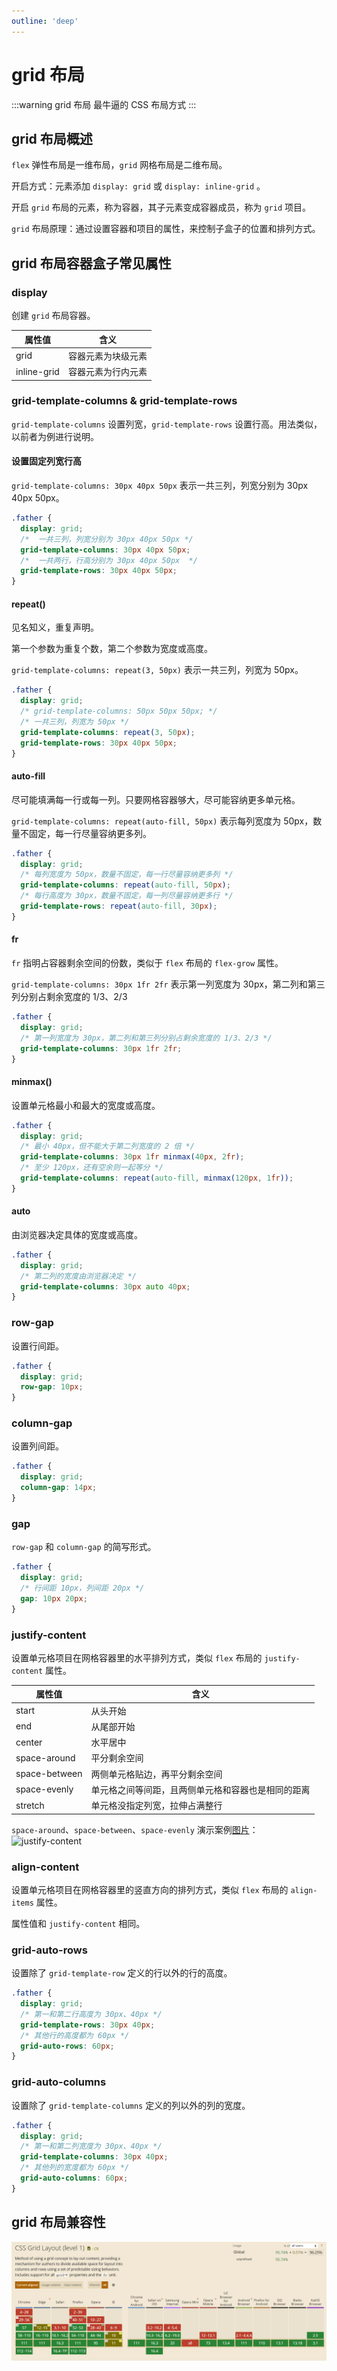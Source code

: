 ```yaml
---
outline: 'deep'
---
```


# grid 布局

:::warning grid 布局
最牛逼的 CSS 布局方式
:::

## grid 布局概述

`flex` 弹性布局是一维布局，`grid` 网格布局是二维布局。

开启方式：元素添加 `display: grid` 或 `display: inline-grid` 。

开启 `grid` 布局的元素，称为容器，其子元素变成容器成员，称为 `grid` 项目。

`grid` 布局原理：通过设置容器和项目的属性，来控制子盒子的位置和排列方式。

## grid 布局容器盒子常见属性

### display

创建 `grid` 布局容器。

| 属性值      | 含义               |
| ----------- | ------------------ |
| grid        | 容器元素为块级元素 |
| inline-grid | 容器元素为行内元素 |

### grid-template-columns & grid-template-rows

`grid-template-columns` 设置列宽，`grid-template-rows` 设置行高。用法类似，以前者为例进行说明。

#### 设置固定列宽行高

`grid-template-columns: 30px 40px 50px` 表示一共三列，列宽分别为 30px 40px 50px。

```css
.father {
  display: grid;
  /*  一共三列，列宽分别为 30px 40px 50px */
  grid-template-columns: 30px 40px 50px;
  /*  一共两行，行高分别为 30px 40px 50px  */
  grid-template-rows: 30px 40px 50px;
}
```

#### repeat()

见名知义，重复声明。

第一个参数为重复个数，第二个参数为宽度或高度。

`grid-template-columns: repeat(3, 50px)` 表示一共三列，列宽为 50px。

```css
.father {
  display: grid;
  /* grid-template-columns: 50px 50px 50px; */
  /* 一共三列，列宽为 50px */
  grid-template-columns: repeat(3, 50px);
  grid-template-rows: 30px 40px 50px;
}
```

#### auto-fill

尽可能填满每一行或每一列。只要网格容器够大，尽可能容纳更多单元格。

`grid-template-columns: repeat(auto-fill, 50px)` 表示每列宽度为 50px，数量不固定，每一行尽量容纳更多列。

```css
.father {
  display: grid;
  /* 每列宽度为 50px，数量不固定，每一行尽量容纳更多列 */
  grid-template-columns: repeat(auto-fill, 50px);
  /* 每行高度为 30px，数量不固定，每一列尽量容纳更多行 */
  grid-template-rows: repeat(auto-fill, 30px);
}
```

#### fr

`fr` 指明占容器剩余空间的份数，类似于 `flex` 布局的 `flex-grow` 属性。

`grid-template-columns: 30px 1fr 2fr` 表示第一列宽度为 30px，第二列和第三列分别占剩余宽度的 1/3、2/3

```css
.father {
  display: grid;
  /* 第一列宽度为 30px，第二列和第三列分别占剩余宽度的 1/3、2/3 */
  grid-template-columns: 30px 1fr 2fr;
}
```

#### minmax()

设置单元格最小和最大的宽度或高度。

```css
.father {
  display: grid;
  /* 最小 40px，但不能大于第二列宽度的 2 倍 */
  grid-template-columns: 30px 1fr minmax(40px, 2fr);
  /* 至少 120px，还有空余则一起等分 */
  grid-template-columns: repeat(auto-fill, minmax(120px, 1fr));
}
```

#### auto

由浏览器决定具体的宽度或高度。

```css
.father {
  display: grid;
  /* 第二列的宽度由浏览器决定 */
  grid-template-columns: 30px auto 40px;
}
```

### row-gap

设置行间距。

```css
.father {
  display: grid;
  row-gap: 10px;
}
```

### column-gap

设置列间距。

```css
.father {
  display: grid;
  column-gap: 14px;
}
```

### gap

`row-gap` 和 `column-gap` 的简写形式。

```css
.father {
  display: grid;
  /* 行间距 10px，列间距 20px */
  gap: 10px 20px;
}
```

### justify-content

设置单元格项目在网格容器里的水平排列方式，类似 `flex` 布局的 `justify-content` 属性。

| 属性值        | 含义                                               |
| ------------- | -------------------------------------------------- |
| start         | 从头开始                                           |
| end           | 从尾部开始                                         |
| center        | 水平居中                                           |
| space-around  | 平分剩余空间                                       |
| space-between | 两侧单元格贴边，再平分剩余空间                     |
| space-evenly  | 单元格之间等间距，且两侧单元格和容器也是相同的距离 |
| stretch       | 单元格没指定列宽，拉伸占满整行                     |

`space-around`、`space-between`、`space-evenly` 演示案例[图片](https://juejin.cn/post/6854573220306255880)：
![justify-content](https://p1-jj.byteimg.com/tos-cn-i-t2oaga2asx/gold-user-assets/2020/7/26/173895927ba770c4~tplv-t2oaga2asx-zoom-in-crop-mark:3024:0:0:0.awebp)

### align-content

设置单元格项目在网格容器里的竖直方向的排列方式，类似 `flex` 布局的 `align-items` 属性。

属性值和 `justify-content` 相同。

### grid-auto-rows

设置除了 `grid-template-row` 定义的行以外的行的高度。

```css
.father {
  display: grid;
  /* 第一和第二行高度为 30px、40px */
  grid-template-rows: 30px 40px;
  /* 其他行的高度都为 60px */
  grid-auto-rows: 60px;
}
```

### grid-auto-columns

设置除了 `grid-template-columns` 定义的列以外的列的宽度。

```css
.father {
  display: grid;
  /* 第一和第二列宽度为 30px、40px */
  grid-template-columns: 30px 40px;
  /* 其他列的宽度都为 60px */
  grid-auto-columns: 60px;
}
```

## grid 布局兼容性

![grid 布局兼容性](./images/grid_compatibility.png)
